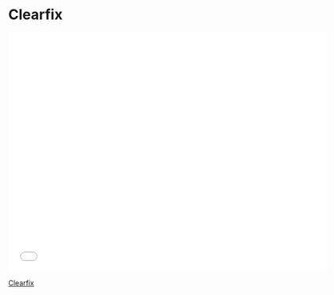 # Clearfix

<iframe width="640" height="480" src="//www.youtube.com/embed/4d0Lecgy5xs?rel=0&modestbranding=1" frameborder="0" allowfullscreen></iframe><p><a href="https://www.youtube.com/watch?v=4d0Lecgy5xs">Clearfix</a></p>
